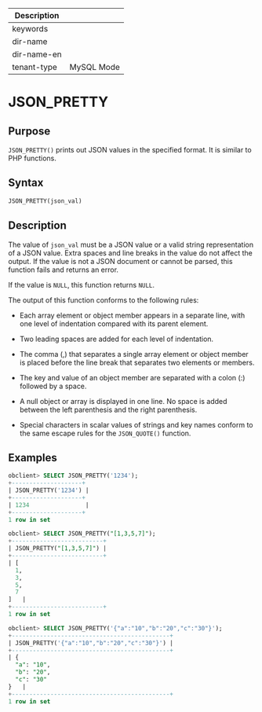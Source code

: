 | Description   |                 |
|---------------|-----------------|
| keywords      |                 |
| dir-name      |                 |
| dir-name-en   |                 |
| tenant-type   | MySQL Mode      |

# JSON_PRETTY

## Purpose

`JSON_PRETTY()` prints out JSON values in the specified format. It is similar to PHP functions.

## Syntax

```sql
JSON_PRETTY(json_val)
```

## Description

The value of `json_val` must be a JSON value or a valid string representation of a JSON value. Extra spaces and line breaks in the value do not affect the output. If the value is not a JSON document or cannot be parsed, this function fails and returns an error.

If the value is `NULL`, this function returns `NULL`.

The output of this function conforms to the following rules:

* Each array element or object member appears in a separate line, with one level of indentation compared with its parent element.

* Two leading spaces are added for each level of indentation.

* The comma (,) that separates a single array element or object member is placed before the line break that separates two elements or members.

* The key and value of an object member are separated with a colon (:) followed by a space.

* A null object or array is displayed in one line. No space is added between the left parenthesis and the right parenthesis.

* Special characters in scalar values of strings and key names conform to the same escape rules for the `JSON_QUOTE()` function.

## Examples

```sql
obclient> SELECT JSON_PRETTY('1234');
+--------------------+
| JSON_PRETTY('1234') |
+--------------------+
| 1234                |
+--------------------+
1 row in set

obclient> SELECT JSON_PRETTY("[1,3,5,7]");
+--------------------------+
| JSON_PRETTY("[1,3,5,7]") |
+--------------------------+
| [
  1,
  3,
  5,
  7
]   |
+--------------------------+
1 row in set

obclient> SELECT JSON_PRETTY('{"a":"10","b":"20","c":"30"}');
+---------------------------------------------+
| JSON_PRETTY('{"a":"10","b":"20","c":"30"}') |
+---------------------------------------------+
| {
  "a": "10",
  "b": "20",
  "c": "30"
}   |
+---------------------------------------------+
1 row in set
```

